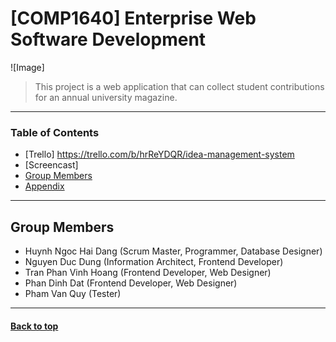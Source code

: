 # [COMP1640] Enterprise Web Software Development
![Image]
> This project is a web application that can collect student contributions for an annual university magazine.
---

### Table of Contents
- [Trello] https://trello.com/b/hrReYDQR/idea-management-system
- [Screencast]
- [Group Members](#group-members)
- [Appendix](#appendix)
---

## Group Members
- Huynh Ngoc Hai Dang (Scrum Master, Programmer, Database Designer)
- Nguyen Duc Dung (Information Architect, Frontend Developer)
- Tran Phan Vinh Hoang (Frontend Developer, Web Designer)
- Phan Dinh Dat (Frontend Developer, Web Designer)
- Pham Van Quy (Tester)

---
#### [Back to top](#top)

